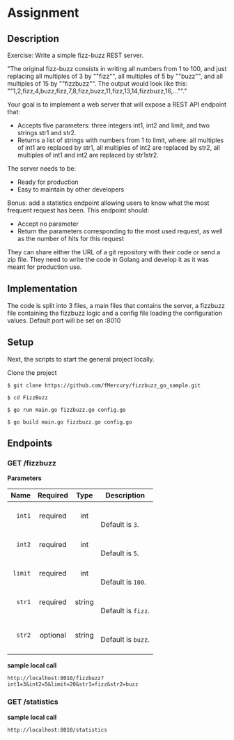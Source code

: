 

# Assignment

## Description
Exercise: Write a simple fizz-buzz REST server.

"The original fizz-buzz consists in writing all numbers from 1 to 100, and just replacing all multiples of 3 by ""fizz"", all multiples of 5 by ""buzz"", and all multiples of 15 by ""fizzbuzz"".
The output would look like this: ""1,2,fizz,4,buzz,fizz,7,8,fizz,buzz,11,fizz,13,14,fizzbuzz,16,...""."

Your goal is to implement a web server that will expose a REST API endpoint that:
- Accepts five parameters: three integers int1, int2 and limit, and two strings str1 and str2.
- Returns a list of strings with numbers from 1 to limit, where: all multiples of int1 are replaced by str1, all multiples of int2 are replaced by str2, all multiples of int1 and int2 are replaced by str1str2.

The server needs to be:
- Ready for production
- Easy to maintain by other developers

Bonus: add a statistics endpoint allowing users to know what the most frequent request has been. This endpoint should:
- Accept no parameter
- Return the parameters corresponding to the most used request, as well as the number of hits for this request

 They can share either the URL of a git repository with their code or send a zip file. They need to write the code in Golang and develop it as it was meant for production use.


## Implementation 
The code is split into 3 files, a main files that contains the server, a fizzbuzz file containing the fizzbuzz logic and a config file loading the configuration values. Default port will be set on :8010 


## Setup
Next, the scripts to start the general project locally.

Clone the project
```
$ git clone https://github.com/fMercury/fizzbuzz_go_sample.git

$ cd FizzBuzz

$ go run main.go fizzbuzz.go config.go

$ go build main.go fizzbuzz.go config.go
```

## Endpoints

### GET /fizzbuzz

**Parameters**

|          Name | Required |  Type   | Description                                                                                                                                                           |
| -------------:|:--------:|:-------:| --------------------------------------------------------------------------------------------------------------------------------------------------------------------- |
|     `int1` | required | int  |  <br/><br/> Default is `3`.                                                                     |
|     `int2` | required | int  |  <br/><br/> Default is `5`.                                                                     |
|     `limit` | required | int  | <br/><br/> Default is `100`.                                                                     |
|     `str1` | required | string  | <br/><br/> Default is `fizz`.                                                                     |
|     `str2` | optional | string  | <br/><br/> Default is `buzz`. <br/><br/>                                                                      |

**sample local call**
```
http://localhost:8010/fizzbuzz?int1=3&int2=5&limit=20&str1=fizz&str2=buzz
```

### GET /statistics
**sample local call**
```
http://localhost:8010/statistics
```


